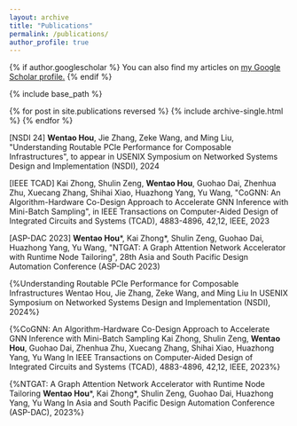 ```yaml
---
layout: archive
title: "Publications"
permalink: /publications/
author_profile: true
---
```


{% if author.googlescholar %}
  You can also find my articles on <u><a href="{{author.googlescholar}}">my Google Scholar profile</a>.</u>
{% endif %}

{% include base_path %}

{% for post in site.publications reversed %}
  {% include archive-single.html %}
{% endfor %}

[NSDI 24] **Wentao Hou**, Jie Zhang, Zeke Wang, and Ming Liu, "Understanding Routable PCIe Performance for Composable Infrastructures", to appear in USENIX Symposium on Networked Systems Design and Implementation (NSDI), 2024

[IEEE TCAD] Kai Zhong, Shulin Zeng, **Wentao Hou**, Guohao Dai, Zhenhua Zhu, Xuecang Zhang, Shihai Xiao, Huazhong Yang, Yu Wang, "CoGNN: An Algorithm-Hardware Co-Design Approach to Accelerate GNN Inference with Mini-Batch Sampling", in IEEE Transactions on Computer-Aided Design of Integrated Circuits and Systems (TCAD), 4883-4896, 42,12, IEEE, 2023

[ASP-DAC 2023] **Wentao Hou**\*, Kai Zhong\*, Shulin Zeng, Guohao Dai, Huazhong Yang, Yu Wang, "NTGAT: A Graph Attention Network Accelerator with Runtime Node Tailoring", 28th Asia and South Pacific Design Automation Conference (ASP-DAC 2023)

{%Understanding Routable PCIe Performance for Composable Infrastructures
Wentao Hou, Jie Zhang, Zeke Wang, and Ming Liu
In USENIX Symposium on Networked Systems Design and Implementation (NSDI), 2024%}

{%CoGNN: An Algorithm-Hardware Co-Design Approach to Accelerate GNN Inference with Mini-Batch Sampling
Kai Zhong, Shulin Zeng, **Wentao Hou**, Guohao Dai, Zhenhua Zhu, Xuecang Zhang, Shihai Xiao, Huazhong Yang, Yu Wang
In IEEE Transactions on Computer-Aided Design of Integrated Circuits and Systems (TCAD), 4883-4896, 42,12, IEEE, 2023%}

{%NTGAT: A Graph Attention Network Accelerator with Runtime Node Tailoring
**Wentao Hou**\*, Kai Zhong\*, Shulin Zeng, Guohao Dai, Huazhong Yang, Yu Wang
In Asia and South Pacific Design Automation Conference (ASP-DAC), 2023%}


